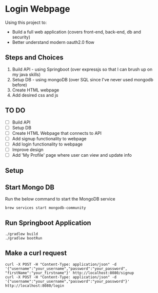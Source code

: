 # Login Webpage

Using this project to:
* Build a full web application (covers front-end, back-end, db and security)
* Better understand modern oauth2.0 flow

## Steps and Choices
1) Build API - using Springboot (over expressjs so that I can brush up on my java skills)
2) Setup DB - using mongoDB (over SQL since I've never used mongodb before)
3) Create HTML webpage
4) Add desired css and js

## TO DO
- [ ] Build API
- [ ] Setup DB
- [ ] Create HTML Webpage that connects to API
- [ ] Add signup functionality to webpage
- [ ] Add login functionality to webpage
- [ ] Improve design
- [ ] Add 'My Profile' page where user can view and update info

## Setup
## Start Mongo DB
Run the below command to start the MongoDB service
  ```
  brew services start mongodb-community
  ```
## Run Springboot Application
  ```
  ./gradlew build
  ./gradlew bootRun
  ```
## Make a curl request
  ```
  curl -X POST -H "Content-Type: application/json" -d '{"username":"your_username","password":"your_password", "firstName":"your_firstname"}' http://localhost:8080/signup
  curl -X POST -H "Content-Type: application/json" -d '{"username":"your_username","password":"your_password"}' http://localhost:8080/login
  ```
